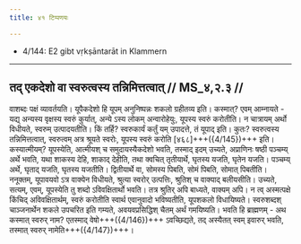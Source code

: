```yaml
---
title: ४१ टिप्पणयः

---
```

- 4/144: E2 gibt vṛkṣāntarāt in Klammern

____________________________________________


## तद् एकदेशो वा स्वरुत्वस्य तन्निमित्तत्वात् // MS_४,२.३ //

वाशब्दः पक्षं व्यावर्तयति। यूपैकदेशो हि यूपम् अनुनिष्पन्नः शकलो ग्रहीतव्य इति। कस्मात्? एवम् आम्नायते - यद्य् अन्यस्य वृक्षस्य स्वरुं कुर्यात्, अन्ये ऽस्य लोकम् अन्वारोहेयुः, यूपस्य स्वरुं करोतीति। न चात्रायम् अर्थो विधीयते, स्वरुम् उत्पादयतीति। किं तर्हि? स्वरुकार्यं कर्तुं यम् उपादत्ते, तं यूपाद् इति। कुतः? स्वरुत्वस्य तन्निमित्तत्वात्, स्वरुत्वम् अत्र श्रूयते स्वरोः, यूपस्य स्वरुं करोति [४६८]+++({4/145})+++ इति। कस्यात्मीयम्? यूपस्येति, आत्मीयश् च समुदायस्यैकदेशो भवति, तस्माद् इदम् उच्यते, अप्राणिनः षष्ठी पञ्चम्य् अर्थे भवति, यथा शाकस्य देहि, शाकाद् देहीति, तथा क्वचित् तृतीयार्थे, घृतस्य यजति, घृतेन यजति। पञ्चम्य् अर्थे, घृताद् यजति, घृतस्य यजतीति। द्वितीयार्थे वा, सोमस्य पिबति, सोमं पिबति, सोमात् पिबतीति।
ननूक्तम्, यूपावयवो ऽत्र वाक्येन विधीयते, श्रुत्या स्वरोर् उत्पत्तिः, श्रुतिश् च वाक्याद् बलीयसीति। उच्यते, सत्यम्, एवम्, यूपस्येति तु शब्दो ऽविवक्षितार्थो भवति। तत्र श्रुतिर् अपि बाध्यते, वाक्यम् अपि। न त्व् अस्मत्पक्षे किंचिद् अविवक्षितार्थम्, स्वरुं करोतीति स्वार्थ एवानुवादो भविष्यतीति, यूपशकलो विधायिष्यते। स्वरुशब्दश् चाञ्जनार्थेन शकले उपचरित इति गम्यते, अवयवप्रसिद्धिश् चैतम् अर्थं गमयिष्यति। भवति हि ब्राह्मणम् - अथ कस्मात् स्वरुर् नाम? एतस्माद् वेषो+++({4/146})+++ ऽवच्छिद्यते, तद् अस्यैतत् स्वम् इवारुर् भवति, तस्मात् स्वरुर् नामेति+++({4/147})+++।
